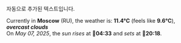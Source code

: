 
자동으로 추가된 텍스트입니다.

<!--START_SECTION:weather:moscow-->
Currently in **Moscow** (RU), the weather is: **11.4°C** (feels like **9.6°C**), ***overcast clouds***<br/>
On *May 07, 2025*, the *sun rises* at 🌅**04:33** and *sets* at 🌇**20:18**.
<!--END_SECTION:weather-->
